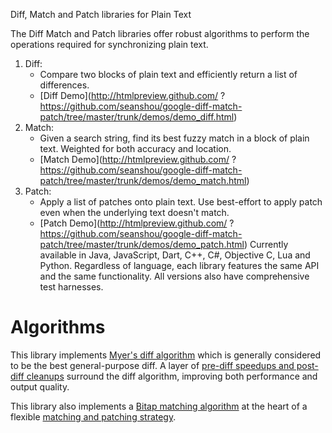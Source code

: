 Diff, Match and Patch libraries for Plain Text

The Diff Match and Patch libraries offer robust algorithms to perform the operations required for synchronizing plain text.

1. Diff:
   * Compare two blocks of plain text and efficiently return a list of differences.
   * [Diff Demo](http://htmlpreview.github.com/ ?https://github.com/seanshou/google-diff-match-patch/tree/master/trunk/demos/demo_diff.html)
2. Match:
   * Given a search string, find its best fuzzy match in a block of plain text. Weighted for both accuracy and location.
   * [Match Demo](http://htmlpreview.github.com/ ?https://github.com/seanshou/google-diff-match-patch/tree/master/trunk/demos/demo_match.html)
3. Patch:
   * Apply a list of patches onto plain text. Use best-effort to apply patch even when the underlying text doesn't match.
   * [Patch Demo](http://htmlpreview.github.com/ ?https://github.com/seanshou/google-diff-match-patch/tree/master/trunk/demos/demo_patch.html)
Currently available in Java, JavaScript, Dart, C++, C#, Objective C, Lua and Python. Regardless of language, each library features the same API and the same functionality. All versions also have comprehensive test harnesses.

# Algorithms

This library implements [Myer's diff algorithm](http://neil.fraser.name/software/diff_match_patch/myers.pdf) which is generally considered to be the best general-purpose diff. A layer of [pre-diff speedups and post-diff cleanups](http://neil.fraser.name/writing/diff/) surround the diff algorithm, improving both performance and output quality.

This library also implements a [Bitap matching algorithm](http://neil.fraser.name/software/diff_match_patch/bitap.ps) at the heart of a flexible [matching and patching strategy](http://neil.fraser.name/writing/patch/).
